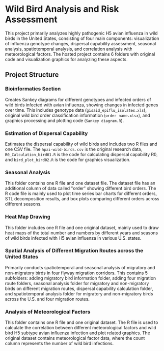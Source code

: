 # Wild Bird Analysis and Risk Assessment

This project primarily analyzes highly pathogenic H5 avian influenza in wild birds in the United States, consisting of four main components: visualization of influenza genotype changes, dispersal capability assessment, seasonal analysis, spatiotemporal analysis, and correlation analysis with meteorological factors. The hosted project contains 6 folders with original code and visualization graphics for analyzing these aspects.

## Project Structure

### Bioinformatics Section
Creates Sankey diagrams for different genotypes and infected orders of wild birds infected with avian influenza, showing changes in infected genes over time. This includes genotype data (`gisaid_epiflu_isolates.xls`), original wild bird order classification information (`order name.xlsx`), and graphics processing and plotting code (`Sankey diagram.R`).

### Estimation of Dispersal Capability
Estimates the dispersal capability of wild birds and includes two R files and one CSV file. The `hpai-wild-birds.csv` is the original research data, `R0_Calculation_bird01.R` is the code for calculating dispersal capability R0, and `bird_plot_bird02.R` is the code for graphics visualization.

### Seasonal Analysis
This folder contains one R file and one dataset file. The dataset file has an additional column of data called "order" showing different bird orders. The R code file is mainly used to plot time series bar charts for different orders, STL decomposition results, and box plots comparing different orders across different seasons.

### Heat Map Drawing
This folder includes one R file and one original dataset, mainly used to draw heat maps of the total number and numbers by different years and seasons of wild birds infected with H5 avian influenza in various U.S. states.

### Spatial Analysis of Different Migration Routes across the United States
Primarily conducts spatiotemporal and seasonal analysis of migratory and non-migratory birds in four flyway migration corridors. This contains 5 subfolders: adding migratory bird information folder, adding four migration route folders, seasonal analysis folder for migratory and non-migratory birds on different migration routes, dispersal capability calculation folder, and spatiotemporal analysis folder for migratory and non-migratory birds across the U.S. and four migration routes.

### Analysis of Meteorological Factors
This folder contains one R file and one original dataset. The R file is used to calculate the correlation between different meteorological factors and wild bird H5 subtype avian influenza infection and plot related graphics. The original dataset contains meteorological factor data, where the count column represents the number of wild bird infections.